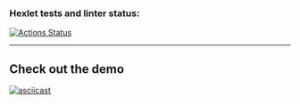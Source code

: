 ### Hexlet tests and linter status:
[![Actions Status](https://github.com/DmitriyKuzmin991/java-project-71/workflows/hexlet-check/badge.svg)](https://github.com/DmitriyKuzmin991/java-project-71/actions)
 __________________________
 ## Check out the demo
 [![asciicast](https://asciinema.org/a/yfceg9EfXeZIvox8Wr4cIrnvo.svg)](https://asciinema.org/a/yfceg9EfXeZIvox8Wr4cIrnvo)
